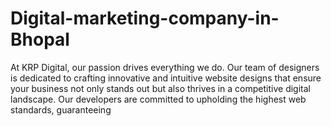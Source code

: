 # Digital-marketing-company-in-Bhopal
At KRP Digital, our passion drives everything we do. Our team of designers is dedicated to crafting innovative and intuitive website designs that ensure your business not only stands out but also thrives in a competitive digital landscape. Our developers are committed to upholding the highest web standards, guaranteeing 

